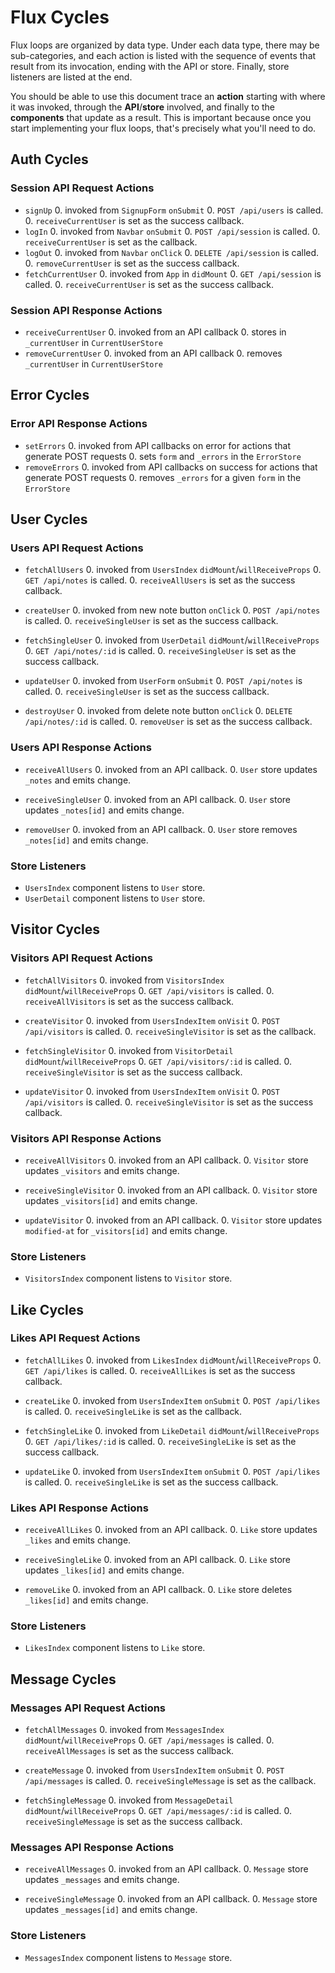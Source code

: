 # Flux Cycles

Flux loops are organized by data type. Under each data type, there may
be sub-categories, and each action is listed with the sequence of events
that result from its invocation, ending with the API or store. Finally,
store listeners are listed at the end.

You should be able to use this document trace an **action** starting
with where it was invoked, through the **API**/**store** involved, and
finally to the **components** that update as a result. This is important
because once you start implementing your flux loops, that's precisely
what you'll need to do.

## Auth Cycles

### Session API Request Actions

* `signUp`
  0. invoked from `SignupForm` `onSubmit`
  0. `POST /api/users` is called.
  0. `receiveCurrentUser` is set as the success callback.
* `logIn`
  0. invoked from `Navbar` `onSubmit`
  0. `POST /api/session` is called.
  0. `receiveCurrentUser` is set as the callback.
* `logOut`
  0. invoked from `Navbar` `onClick`
  0. `DELETE /api/session` is called.
  0. `removeCurrentUser` is set as the success callback.
* `fetchCurrentUser`
  0. invoked from `App` in `didMount`
  0. `GET /api/session` is called.
  0. `receiveCurrentUser` is set as the success callback.

### Session API Response Actions

* `receiveCurrentUser`
  0. invoked from an API callback
  0. stores in `_currentUser` in `CurrentUserStore`
* `removeCurrentUser`
  0. invoked from an API callback
  0. removes `_currentUser` in `CurrentUserStore`

## Error Cycles

### Error API Response Actions
* `setErrors`
  0. invoked from API callbacks on error for actions that generate POST requests
  0. sets `form` and `_errors` in the `ErrorStore`
* `removeErrors`
  0. invoked from API callbacks on success for actions that generate POST requests
  0. removes `_errors` for a given `form` in the `ErrorStore`

## User Cycles

### Users API Request Actions

* `fetchAllUsers`
  0. invoked from `UsersIndex` `didMount`/`willReceiveProps`
  0. `GET /api/notes` is called.
  0. `receiveAllUsers` is set as the success callback.

* `createUser`
  0. invoked from new note button `onClick`
  0. `POST /api/notes` is called.
  0. `receiveSingleUser` is set as the success callback.

* `fetchSingleUser`
  0. invoked from `UserDetail` `didMount`/`willReceiveProps`
  0. `GET /api/notes/:id` is called.
  0. `receiveSingleUser` is set as the success callback.

* `updateUser`
  0. invoked from `UserForm` `onSubmit`
  0. `POST /api/notes` is called.
  0. `receiveSingleUser` is set as the success callback.

* `destroyUser`
  0. invoked from delete note button `onClick`
  0. `DELETE /api/notes/:id` is called.
  0. `removeUser` is set as the success callback.

### Users API Response Actions

* `receiveAllUsers`
  0. invoked from an API callback.
  0. `User` store updates `_notes` and emits change.

* `receiveSingleUser`
  0. invoked from an API callback.
  0. `User` store updates `_notes[id]` and emits change.

* `removeUser`
  0. invoked from an API callback.
  0. `User` store removes `_notes[id]` and emits change.

### Store Listeners

* `UsersIndex` component listens to `User` store.
* `UserDetail` component listens to `User` store.


## Visitor Cycles

### Visitors API Request Actions

* `fetchAllVisitors`
  0. invoked from `VisitorsIndex` `didMount`/`willReceiveProps`
  0. `GET /api/visitors` is called.
  0. `receiveAllVisitors` is set as the success callback.

* `createVisitor`
  0. invoked from `UsersIndexItem` `onVisit`
  0. `POST /api/visitors` is called.
  0. `receiveSingleVisitor` is set as the callback.

* `fetchSingleVisitor`
  0. invoked from `VisitorDetail` `didMount`/`willReceiveProps`
  0. `GET /api/visitors/:id` is called.
  0. `receiveSingleVisitor` is set as the success callback.

* `updateVisitor`
  0. invoked from `UsersIndexItem` `onVisit`
  0. `POST /api/visitors` is called.
  0. `receiveSingleVisitor` is set as the success callback.

### Visitors API Response Actions

* `receiveAllVisitors`
  0. invoked from an API callback.
  0. `Visitor` store updates `_visitors` and emits change.

* `receiveSingleVisitor`
  0. invoked from an API callback.
  0. `Visitor` store updates `_visitors[id]` and emits change.

* `updateVisitor`
  0. invoked from an API callback.
  0. `Visitor` store updates `modified-at` for `_visitors[id]` and emits change.

### Store Listeners

* `VisitorsIndex` component listens to `Visitor` store.



## Like Cycles

### Likes API Request Actions

* `fetchAllLikes`
  0. invoked from `LikesIndex` `didMount`/`willReceiveProps`
  0. `GET /api/likes` is called.
  0. `receiveAllLikes` is set as the success callback.

* `createLike`
  0. invoked from `UsersIndexItem` `onSubmit`
  0. `POST /api/likes` is called.
  0. `receiveSingleLike` is set as the callback.

* `fetchSingleLike`
  0. invoked from `LikeDetail` `didMount`/`willReceiveProps`
  0. `GET /api/likes/:id` is called.
  0. `receiveSingleLike` is set as the success callback.

* `updateLike`
  0. invoked from `UsersIndexItem` `onSubmit`
  0. `POST /api/likes` is called.
  0. `receiveSingleLike` is set as the success callback.

### Likes API Response Actions

* `receiveAllLikes`
  0. invoked from an API callback.
  0. `Like` store updates `_likes` and emits change.

* `receiveSingleLike`
  0. invoked from an API callback.
  0. `Like` store updates `_likes[id]` and emits change.

* `removeLike`
  0. invoked from an API callback.
  0. `Like` store deletes `_likes[id]` and emits change.

### Store Listeners

* `LikesIndex` component listens to `Like` store.


## Message Cycles

### Messages API Request Actions

* `fetchAllMessages`
  0. invoked from `MessagesIndex` `didMount`/`willReceiveProps`
  0. `GET /api/messages` is called.
  0. `receiveAllMessages` is set as the success callback.

* `createMessage`
  0. invoked from `UsersIndexItem` `onSubmit`
  0. `POST /api/messages` is called.
  0. `receiveSingleMessage` is set as the callback.

* `fetchSingleMessage`
  0. invoked from `MessageDetail` `didMount`/`willReceiveProps`
  0. `GET /api/messages/:id` is called.
  0. `receiveSingleMessage` is set as the success callback.

### Messages API Response Actions

* `receiveAllMessages`
  0. invoked from an API callback.
  0. `Message` store updates `_messages` and emits change.

* `receiveSingleMessage`
  0. invoked from an API callback.
  0. `Message` store updates `_messages[id]` and emits change.

### Store Listeners

* `MessagesIndex` component listens to `Message` store.
